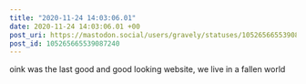 ```yaml
---
title: "2020-11-24 14:03:06.01"
date: 2020-11-24 14:03:06.01 +00
post_uri: https://mastodon.social/users/gravely/statuses/105265665539087240
post_id: 105265665539087240
---
```

oink was the last good and good looking website, we live in a fallen world


